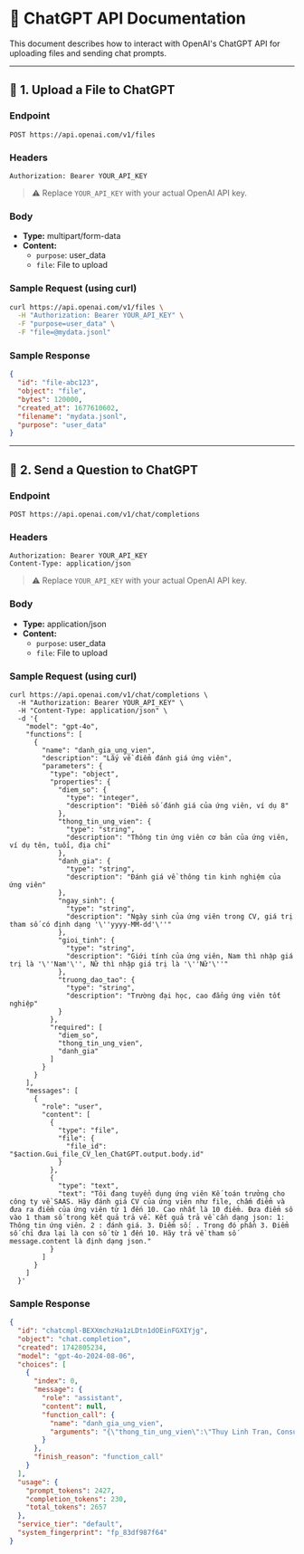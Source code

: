 
# 📄 ChatGPT API Documentation

This document describes how to interact with OpenAI's ChatGPT API for uploading files and sending chat prompts.

---

## 📁 1. Upload a File to ChatGPT

### Endpoint
```
POST https://api.openai.com/v1/files
```

### Headers
```
Authorization: Bearer YOUR_API_KEY
```

> ⚠️ Replace `YOUR_API_KEY` with your actual OpenAI API key.

### Body
- **Type:** multipart/form-data
- **Content:**
  - `purpose`: user_data
  - `file`: File to upload

### Sample Request (using curl)
```bash
curl https://api.openai.com/v1/files \
  -H "Authorization: Bearer YOUR_API_KEY" \
  -F "purpose=user_data" \
  -F "file=@mydata.jsonl"
```

### Sample Response
```json
{
  "id": "file-abc123",
  "object": "file",
  "bytes": 120000,
  "created_at": 1677610602,
  "filename": "mydata.jsonl",
  "purpose": "user_data"
}
```

---

## 💬 2. Send a Question to ChatGPT

### Endpoint
```
POST https://api.openai.com/v1/chat/completions
```

### Headers
```
Authorization: Bearer YOUR_API_KEY
Content-Type: application/json
```

> ⚠️ Replace `YOUR_API_KEY` with your actual OpenAI API key.


### Body
- **Type:** application/json
- **Content:**
  - `purpose`: user_data
  - `file`: File to upload

### Sample Request (using curl)
```
curl https://api.openai.com/v1/chat/completions \
  -H "Authorization: Bearer YOUR_API_KEY" \
  -H "Content-Type: application/json" \
  -d '{
    "model": "gpt-4o",
    "functions": [
      {
        "name": "danh_gia_ung_vien",
        "description": "Lấy về điểm đánh giá ứng viên",
        "parameters": {
          "type": "object",
          "properties": {
            "diem_so": {
              "type": "integer",
              "description": "Điểm số đánh giá của ứng viên, ví dụ 8"
            },
            "thong_tin_ung_vien": {
              "type": "string",
              "description": "Thông tin ứng viên cơ bản của ứng viên, ví dụ tên, tuổi, địa chỉ"
            },
            "danh_gia": {
              "type": "string",
              "description": "Đánh giá về thông tin kinh nghiệm của ứng viên"
            },
            "ngay_sinh": {
              "type": "string",
              "description": "Ngày sinh của ứng viên trong CV, giá trị tham số có định dạng '\''yyyy-MM-dd'\''"
            },
            "gioi_tinh": {
              "type": "string",
              "description": "Giới tính của ứng viên, Nam thì nhập giá trị là '\''Nam'\'', Nữ thì nhập giá trị là '\''Nữ'\''"
            },
            "truong_dao_tao": {
              "type": "string",
              "description": "Trường đại học, cao đẳng ứng viên tốt nghiệp"
            }
          },
          "required": [
            "diem_so",
            "thong_tin_ung_vien",
            "danh_gia"
          ]
        }
      }
    ],
    "messages": [
      {
        "role": "user",
        "content": [
          {
            "type": "file",
            "file": {
              "file_id": "$action.Gui_file_CV_len_ChatGPT.output.body.id"
            }
          },
          {
            "type": "text",
            "text": "Tôi đang tuyển dụng ứng viên Kế toán trưởng cho công ty về SAAS. Hãy đánh giá CV của ứng viên như file, chấm điểm và đưa ra điểm của ứng viên từ 1 đến 10. Cao nhất là 10 điểm. Đưa điểm số vào 1 tham số trong kết quả trả về. Kết quả trả về cần dạng json: 1: Thông tin ứng viên. 2 : đánh giá. 3. Điểm số: . Trong đó phần 3. Điểm số chỉ đưa lại là con số từ 1 đến 10. Hãy trả về tham số message.content là định dạng json."
          }
        ]
      }
    ]
  }'
```

### Sample Response
```json
{
  "id": "chatcmpl-BEXXmchzHa1zLDtn1dOEinFGXIYjg",
  "object": "chat.completion",
  "created": 1742805234,
  "model": "gpt-4o-2024-08-06",
  "choices": [
    {
      "index": 0,
      "message": {
        "role": "assistant",
        "content": null,
        "function_call": {
          "name": "danh_gia_ung_vien",
          "arguments": "{\"thong_tin_ung_vien\":\"Thuy Linh Tran, Consultant, sinh ngày 30/09/1996, địa chỉ CT7D apartment, Duong Noi ward, Ha Dong district, Hanoi.\",\"danh_gia\":\"Ứng viên có kiến thức và kinh nghiệm vững chắc trong lĩnh vực kế toán và kiểm toán, đã từng đảm nhiệm các vị trí cao cấp như Advisory Manager và Senior Consultant tại các công ty lớn như UHY Auditing & Consulting Co., Ltd và NEXIA STT Co., Ltd. Ứng viên có bằng Thạc sĩ Kế toán và chứng chỉ CPA Việt Nam, ICAEW, và TOEIC 890/990. Có kỹ năng lãnh đạo đội nhóm, quản lý thời gian, và làm việc dưới áp lực cao, phù hợp cho vị trí Kế toán trưởng.\",\"diem_so\":9,\"ngay_sinh\":\"1996-09-30\",\"gioi_tinh\":\"nu\",\"truong_dao_tao\":\"National Economics University, Academy of Finance\"}"
        }
      },
      "finish_reason": "function_call"
    }
  ],
  "usage": {
    "prompt_tokens": 2427,
    "completion_tokens": 230,
    "total_tokens": 2657
  },
  "service_tier": "default",
  "system_fingerprint": "fp_83df987f64"
}
```




